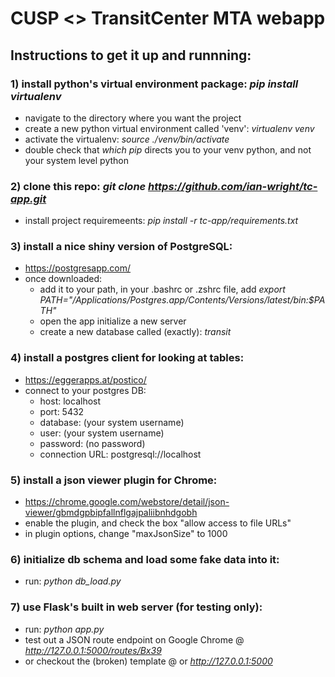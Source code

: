 # CUSP <> TransitCenter MTA webapp

## Instructions to get it up and runnning:

### 1) install python's virtual environment package: *pip install virtualenv*
  - navigate to the directory where you want the project
  - create a new python virtual environment called 'venv': *virtualenv venv*
  - activate the virtualenv: *source ./venv/bin/activate*
  - double check that *which pip* directs you to your venv python, and not your system level python

### 2) clone this repo: *git clone https://github.com/ian-wright/tc-app.git*
  - install project requiremeents: *pip install -r tc-app/requirements.txt*

### 3) install a nice shiny version of PostgreSQL: 
  - https://postgresapp.com/
  - once downloaded:
    - add it to your path, in your .bashrc or .zshrc file, add *export PATH="/Applications/Postgres.app/Contents/Versions/latest/bin:$PATH"*
    - open the app initialize a new server
    - create a new database called (exactly): *transit*

### 4) install a postgres client for looking at tables:
  - https://eggerapps.at/postico/
  - connect to your postgres DB:
    - host: localhost
    - port: 5432
    - database: (your system username)
    - user: (your system username)
    - password: (no password)
    - connection URL: postgresql://localhost

### 5) install a json viewer plugin for Chrome:
  - https://chrome.google.com/webstore/detail/json-viewer/gbmdgpbipfallnflgajpaliibnhdgobh
  - enable the plugin, and check the box "allow access to file URLs"
  - in plugin options, change "maxJsonSize" to 1000
   
### 6) initialize db schema and load some fake data into it:
  - run: *python db_load.py*

### 7) use Flask's built in web server (for testing only):
  - run: *python app.py*
  - test out a JSON route endpoint on Google Chrome @ *http://127.0.0.1:5000/routes/Bx39*
  - or checkout the (broken) template @ or *http://127.0.0.1:5000*
